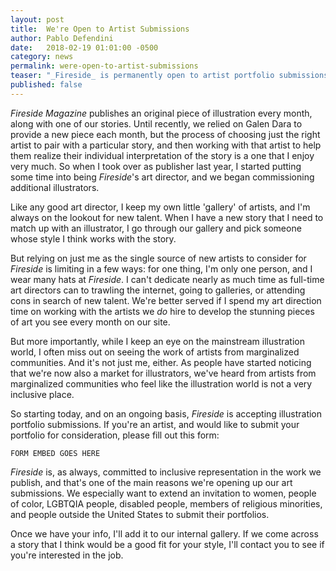 ```yaml
---
layout: post
title:  We're Open to Artist Submissions
author: Pablo Defendini
date:   2018-02-19 01:01:00 -0500
category: news
permalink: were-open-to-artist-submissions
teaser: "_Fireside_ is permanently open to artist portfolio submissions."
published: false
---
```

_Fireside Magazine_ publishes an original piece of illustration every month, along with one of our stories. Until recently, we relied on Galen Dara to provide a new piece each month, but the process of choosing just the right artist to pair with a particular story, and then working with that artist to help them realize their individual interpretation of the story is a one that I enjoy very much. So when I took over as publisher last year, I started putting some time into being _Fireside_'s art director, and we began commissioning additional illustrators.

Like any good art director, I keep my own little 'gallery' of artists, and I'm always on the lookout for new talent. When I have a new story that I need to match up with an illustrator, I go through our gallery and pick someone whose style I think works with the story.

But relying on just me as the single source of new artists to consider for _Fireside_ is limiting in a few ways: for one thing, I'm only one person, and I wear many hats at _Fireside_. I can't dedicate nearly as much time as full-time art directors can to trawling the internet, going to galleries, or attending cons in search of new talent. We're better served if I spend my art direction time on working with the artists we _do_ hire to develop the stunning pieces of art you see every month on our site.

But more importantly, while I keep an eye on the mainstream illustration world, I often miss out on seeing the work of artists from marginalized communities. And it's not just me, either. As people have started noticing that we're now also a market for illustrators, we've heard from artists from marginalized communities who feel like the illustration world is not a very inclusive place.

So starting today, and on an ongoing basis, _Fireside_ is accepting illustration portfolio submissions. If you're an artist, and would like to submit your portfolio for consideration, please fill out this form:

`FORM EMBED GOES HERE`

_Fireside_ is, as always, committed to inclusive representation in the work we publish, and that's one of the main reasons we're opening up our art submissions. We especially want to extend an invitation to women, people of color, LGBTQIA people, disabled people, members of religious minorities, and people outside the United States to submit their portfolios.

Once we have your info, I'll add it to our internal gallery. If we come across a story that I think would be a good fit for your style, I'll contact you to see if you're interested in the job.
